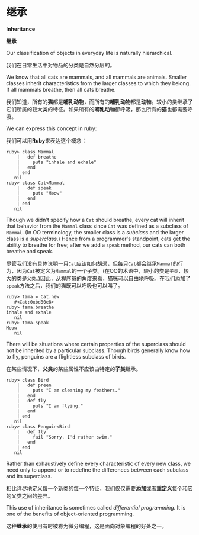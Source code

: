 # 继承
**Inheritance**

**继承**

Our classification of objects in everyday life is naturally hierarchical.

我们在日常生活中对物品的分类是自然分层的。

We know that all cats are mammals, and all mammals are animals. Smaller classes inherit characteristics from the larger classes to which they belong. If all mammals breathe, then all cats breathe.

我们知道，所有的**猫**都是**哺乳动物**，而所有的**哺乳动物**都是**动物**。较小的类继承了它们所属的较大类的特征。如果所有的**哺乳动物**都呼吸，那么所有的**猫**也都需要呼吸。

We can express this concept in ruby:

我们可以用**Ruby**来表达这个概念：

```
ruby> class Mammal
    |   def breathe
    |     puts "inhale and exhale"
    |   end
    | end
   nil
ruby> class Cat<Mammal
    |   def speak
    |     puts "Meow"
    |   end
    | end
   nil
```

Though we didn't specify how a `Cat` should breathe, every cat will inherit that behavior from the `Mammal` class since `Cat` was defined as a subclass of `Mammal`. (In OO terminology, the smaller class is a *subclass* and the larger class is a *superclass*.) Hence from a programmer's standpoint, cats get the ability to breathe for free; after we add a `speak` method, our cats can both breathe and speak.

尽管我们没有具体说明一只`Cat`应该如何胡须，但每只`Cat`都会继承`Mammal`的行为，因为`Cat`被定义为`Mammal`的一个子类。(在OO的术语中，较小的类是`子类`，较大的类是`父类`。)因此，从程序员的角度来看，猫咪可以自由地呼吸。在我们添加了`speak`方法之后，我们的猫既可以呼吸也可以叫了。

```
ruby> tama = Cat.new
   #<Cat:0xbd80e8>
ruby> tama.breathe
inhale and exhale
   nil
ruby> tama.speak
Meow
   nil
```

There will be situations where certain properties of the superclass should not be inherited by a particular subclass. Though birds generally know how to fly, penguins are a flightless subclass of birds.

在某些情况下，**父类**的某些属性不应该由特定的**子类**继承。

```
ruby> class Bird
​    |   def preen
​    |     puts "I am cleaning my feathers."
​    |   end
​    |   def fly
​    |     puts "I am flying."
​    |   end
​    | end
   nil
ruby> class Penguin<Bird
​    |   def fly
​    |     fail "Sorry. I'd rather swim."
​    |   end
​    | end
   nil
```
Rather than exhaustively define every characteristic of every new class, we need only to append or to redefine the differences between each subclass and its superclass. 

相比详尽地定义每一个新类的每一个特征，我们仅仅需要**添加**或者**重定义**每个和它的父类之间的差异。

This use of inheritance is sometimes called *differential programming*. It is one of the benefits of object-oriented programming.

这种**继承**的使用有时被称为微分编程，这是面向对象编程的好处之一。